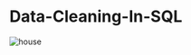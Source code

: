 # Data-Cleaning-In-SQL
![house](https://www.houseplans.net/uploads/plans/25042/elevations/73665-1200.jpg?v=030723155928)
